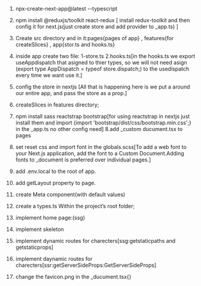 1. npx-create-next-app@latest --typescript

2. npm install @reduxjs/toolkit react-redux [
    install redux-toolkit and then config it for next.js(just create store and add provider to _app.ts)
]

3. Create src directory and in it:pages{pages of app} , features{for createSlices} , app{stor.ts and hooks.ts}
4. inside app create two file: 1-store.ts 2.hooks.ts[in the hooks.ts we export useAppdispatch that asigned to thier types, so we will not need asign (export type AppDispatch = typeof store.dispatch;) to the usedispatch every time we want use it.]

5. config the store in nextjs [All that is happening here is we put a <Provider> around our entire app, and pass the store as a prop.]
6. createSlices in features directory;
7. npm install sass reactstrap bootstrap[for using reactstrap in nextjs just install them and import {import 'bootstrap/dist/css/bootstrap.min.css';} in the _app.ts no other config need]
8.add _custom ducument.tsx to pages
9. set reset css and import font in the globals.scss[To add a web font to your Next.js application, add the font to a Custom Document.Adding fonts to _document is preferred over individual pages.]
10. add .env.local to the root of app.
11. add getLayout property to page. 
12. create Meta component(with default values)
13. create a types.ts Within the project’s root folder;
14. implement home page:(ssg)
15. implement skeleton 
16. implement dynamic routes for charecters[ssg:getstaticpaths and getstaticprops]
17. implement daynamic routes for charecters[ssr:getServerSideProps:GetServerSideProps]
17. change the favicon.png in the _ducument.tsx{<link rel="shortcut icon" href="/favicon.png" />}
